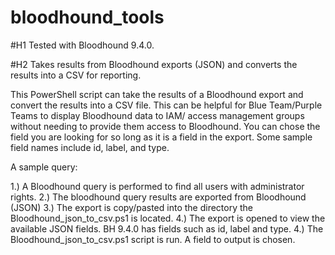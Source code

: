# bloodhound_tools

#H1 Tested with Bloodhound 9.4.0.

#H2 Takes results from Bloodhound exports (JSON) and converts the results into a CSV for reporting. 

This PowerShell script can take the results of a Bloodhound export and convert the results into a CSV file. This can be helpful for Blue Team/Purple Teams to display Bloodhound data to IAM/ access management groups without needing to provide them access to Bloodhound. You can chose the field you are looking for so long as it is a field in the export. Some sample field names include id, label, and type.

A sample query:

1.) A Bloodhound query is performed to find all users with administrator rights.
2.) The bloodhound query results are exported from Bloodhound (JSON)
3.) The export is copy/pasted into the directory the Bloodhound_json_to_csv.ps1 is located.
4.) The export is opened to view the available JSON fields. BH 9.4.0 has fields such as id, label and type.
4.) The Bloodhound_json_to_csv.ps1 script is run. A field to output is chosen. 




